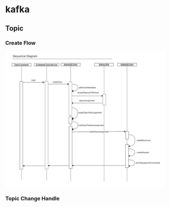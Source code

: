 # kafka
## Topic
### Create Flow
![Create Topic](https://github.com/XuanZhouGit/kafka/blob/master/CreateTopicFlow.JPG)
### Topic Change Handle

